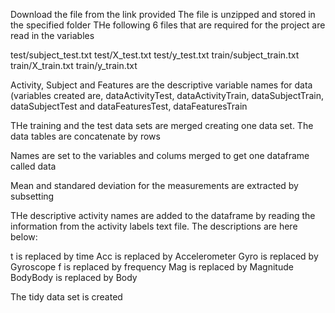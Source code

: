 Download the file from the link provided
The file is unzipped and stored in the specified folder
THe following 6 files that are required for the project are read in the variables

test/subject_test.txt
test/X_test.txt
test/y_test.txt
train/subject_train.txt
train/X_train.txt
train/y_train.txt

Activity, Subject and Features  are the descriptive variable names for data (variables 
created are, dataActivityTest, dataActivityTrain, dataSubjectTrain, dataSubjectTest and dataFeaturesTest, dataFeaturesTrain 

THe training and the test data sets are merged  creating one data set. 
The data tables are concatenate  by rows

Names are set to the variables and colums merged to get one dataframe  called data

Mean and standared deviation for the measurements are extracted by subsetting 

THe descriptive activity names are added to the dataframe by reading the information from the activity labels text file. 
The descriptions are here below:

t is replaced by time
Acc is replaced by Accelerometer
Gyro is replaced by Gyroscope
f is replaced by frequency
Mag is replaced by Magnitude
BodyBody is replaced by Body

The tidy data set is created

